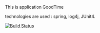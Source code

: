 
This is application GoodTime

technologies are used :
spring,
log4j,
JUnit4.

[![Build Status](https://travis-ci.org/serbars89/GoodTime.svg?branch=master)](https://travis-ci.org/serbars89/GoodTime)
